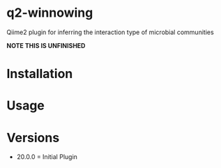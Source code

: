 # q2-winnowing
<p> 
Qiime2 plugin for inferring the interaction type of microbial communities
</p>
<b> NOTE THIS IS UNFINISHED </b>
 
# Installation
# Usage
# Versions
<ul>
  <li>20.0.0 = Initial Plugin
</ul>
